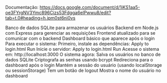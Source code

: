 Documentação:
https://docs.google.com/document/d/1iKS1aa5-oe3FYrgNV3Ymc896Cizs53Fdgga6elPwwu8/edit?tab=t.0#heading=h.jpm0st6ni0vs







Banco de dados SQLite para armazenar os usuários
Backend em Node.js com Express para gerenciar as requisições
Frontend atualizado para se comunicar com o backend
Dashboard básico que aparece após o login
Para executar o sistema:
Primeiro, instale as dependências:
Apply to login.html
Run
Inicie o servidor:
Apply to login.html
Run
Acesse o sistema em: http://localhost:3000
O sistema agora:
Salva os usuários no banco de dados SQLite
Criptografa as senhas usando bcrypt
Redireciona para o dashboard após o login
Mantém a sessão do usuário (usando localStorage ou sessionStorage)
Tem um botão de logout
Mostra o nome do usuário no dashboard
